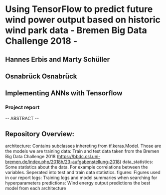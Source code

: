 # Using TensorFlow to predict future wind power output based on historic wind park data - Bremen Big Data Challenge 2018 -
## Hannes Erbis and Marty Schüller
## Osnabrück Osnabrück
## Implementing ANNs with Tensorflow
### Project report

-- ABSTRACT -- 


## Repository Overview:
architecture: Contains subclasses inhereting from tf.keras.Model. Those are the models we are training
data: Train and test data taken from the Bremen Big Data Challenge 2018 (https://bbdc.csl.uni-bremen.de/index.php/2018h/23-aufgabenstellung-2018)
data_statistics: Some statistics about the data. For example correlations between the variables. Seperated into test and train data statistics. 
figures: Figures used in our report
logs: Training logs and model summaries when searching for hyperparameters
predictions: Wind energy output predictions the best model from each architecture



